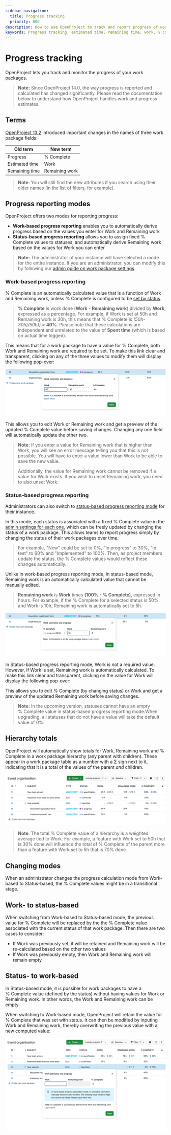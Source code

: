 ```yaml
---
sidebar_navigation:
  title: Progress tracking
  priority: 800
description: How to use OpenProject to track and report progress of work packages in either work-based or status-based reporting modes. 
keywords: Progress tracking, estimated time, remaining time, work, % complete, percentage complete, remaining work
---
```


# Progress tracking

OpenProject lets you track and monitor the progress of your work packages.

> **Note:** Since OpenProject 14.0, the way progress is reported and calculated has changed significantly. Please read the documentation below to understand how OpenProject handles work and progress estimates.

## Terms

[OpenProject 13.2](https://www.openproject.org/docs/release-notes/13-2-0/) introduced important changes in the names of three work package fields:

| **Old term**     | **New term**          |
|--------------------|------------------------|
| Progress         | %&nbsp;Complete       |
| Estimated time   | Work                  |
| Remaining time   | Remaining work        |

>**Note**: You will still find the new attributes if you search using their older names (in the list of filters, for example).

## Progress reporting modes

OpenProject offers two modes for reporting progress:

- **Work-based progress reporting** enables you to automatically derive progress based on the values you enter for Work and Remaining work
- **Status-based progress reporting** allows you to assign fixed % Complete values to statuses, and automatically derive Remaining work based on the values for Work you can enter

>**Note:** The administrator of your instance will have selected a mode for the entire instance. If you are an administrator, you can modify this by following our [admin guide on work package settings](../../../system-admin-guide/manage-work-packages/work-package-settings).

### Work-based progress reporting

%&nbsp;Complete is an automatically calculated value that is a function of Work and Remaining work, unless %&nbsp;Complete is configured to be [set by status](#status-based-progress-reporting).

>**%&nbsp;Complete** is work done (**Work** - **Remaining work**) divided by **Work**, expressed as a percentage. For example, if Work is set at 50h and Remaining work is 30h, this means that %&nbsp;Complete is _(50h-30h)/50h))_ = **40%**. Please note that these calculations are independent and unrelated to the value of **Spent time** (which is based on actual time logged).

This means that for a work package to have a value for %&nbsp;Complete, both Work and Remaining work are required to be set. To make this link clear and transparent, clicking on any of the three values to modify them will display the following pop-over:

![Work estimates and progress pop-over with work-based progress reporting](progress-popover-work-based.png)

This allows you to edit Work or Remaining work and get a preview of the updated %&nbsp;Complete value before saving changes. Changing any one field will automatically update the other two.

>**Note:** If you enter a value for Remaining work that is higher than Work, you will see an error message telling you that this is not possible. You will have to enter a value lower than Work to be able to save the new value.
>
>Additionally, the value for Remaining work cannot be removed if a value for Work exists. If you wish to unset Remaining work, you need to also unset Work.

### Status-based progress reporting

Administrators can also switch to [status-based progress reporting mode](../../../system-admin-guide/manage-work-packages/work-package-settings/) for their instance.

In this mode, each status is associated with a fixed %&nbsp;Complete value in the [admin settings for each one](../../../system-admin-guide/manage-work-packages/work-package-status/), which can be freely updated by changing the status of a work package. This allows teams to report progress simply by changing the status of their work packages over time.

> For example, "New" could be set to 0%, "In progress" to 30%, "In test" to 60% and "Implemented" to 100%. Then, as project members update the status, the %&nbsp;Complete values would reflect these changes automatically.

Unlike in work-based progress reporting mode, in status-based mode, Remaining work is an automatically calculated value that cannot be manually edited.

>**Remaining work** is **Work** times **(100% - %&nbsp;Complete)**, expressed in hours. For example, if the %&nbsp;Complete for a selected status is 50% and Work is 10h, Remaining work is automatically set to 5h.

![Work estimates and progress pop-over with status-based progress reporting](progress-popover-status-based.png)

In Status-based progress reporting mode, Work is not a required value. However, if Work is set, Remaining work is automatically calculated. To make this link clear and transparent, clicking on the value for Work will display the following pop-over:

This allows you to edit %&nbsp;Complete (by changing status) or Work and get a preview of the updated Remaining work before saving changes.

>**Note:** In the upcoming version, statuses cannot have an empty %&nbsp;Complete value in status-based progress reporting mode.When upgrading, all statuses that do not have a value will take the default value of 0%.

## Hierarchy totals

OpenProject will automatically show totals for Work, Remaining work and % Complete in a work package hierarchy (any parent with children). These appear in a work package table as a number with a Σ sign next to it, indicating that it is a total of the values of the parent _and_ children.

![Hierarchy totals for Work, Remaining work and % Complete](hierarchy-totals.png)

> **Note**: The total %&nbsp;Complete value of a hierarchy is a weighted average tied to Work. For example, a feature with Work set to 50h that is 30% done will influence the total of %&nbsp;Complete of the parent more than a feature with Work set to 5h that is 70% done.

<!--
### Excluding certain work packages from totals

In some cases, you might want to exclude certain work packages (like those with status *rejected*) from total calculations of the parent. Administrators can define these exclusions by going to the [Administration settings for any status] and check a new option called "Exclude from calculation of totals in hierarchy". All work packages with this status will then be excluded when calculating the total value for the parent (for all fields: Work, Remaining work and %&nbsp;Complete).

A small info icon will appear next to excluded values to remind you of this fact:

![Warning that a work package type is excluded from hierarchy totals](progress-work-estimates-excludedFromParent.png)
-->

## Changing modes

When an administrator changes the progress calculation mode from Work-based to Status-based, the % Complete values might be in a transitional stage.

## Work- to status-based

When switching from Work-based to Status-based mode, the previous value for %&nbsp;Complete will be replaced by the the %&nbsp;Complete value associated with the current status of that work package. Then there are two cases to consider:

- If Work was previously set, it will be retained and Remaining work will be re-calculated based on the other two values
- If Work was previously empty, then Work and Remaining work will remain empty

## Status- to work-based

In Status-based mode, it is possible for work packages to have a %&nbsp;Complete value (defined by the status) without having values for Work or Remaining work. In other words, the Work and Remaining work can be empty.

When switching to Work-based mode, OpenProject will retain the value for %&nbsp;Complete that was set with status. It can then be modified by inputing Work and Remaining work, thereby overwriting the previous value with a new computed value:

![Work estimates and progress pop-over with only the previous % Complete value](progress-popover-percentage-complete-only.png)
